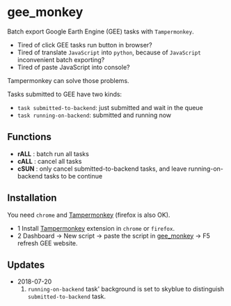 # gee_monkey

Batch export Google Earth Engine (GEE) tasks with `Tampermonkey`.

+ Tired of click GEE tasks run button in browser? 
+ Tired of translate `JavaScript` into `python`, because of `JavaScript` inconvenient batch exporting? 
+ Tired of paste JavaScript into console?  

Tampermonkey can solve those problems.


Tasks submitted to GEE have two kinds:  

- `task submitted-to-backend`: just submitted and wait in the queue
- `task running-on-backend`: submitted and running now


## Functions
- **rALL** : batch run all tasks
- **cALL** : cancel all tasks
- **cSUN** : only cancel submitted-to-backend tasks, and leave running-on-backend tasks to be continue


## Installation

You need `chrome` and [Tampermonkey](https://chrome.google.com/webstore/detail/tampermonkey/dhdgffkkebhmkfjojejmpbldmpobfkfo) (firefox is also OK).

+ 1 Install [Tampermonkey](https://chrome.google.com/webstore/detail/tampermonkey/dhdgffkkebhmkfjojejmpbldmpobfkfo) extension in `chrome` or `firefox`.
+ 2 Dashboard → New script → paste the script in [gee_monkey](https://github.com/kongdd/GEE_Tools/blob/master/gee_monkey.js) → F5 refresh GEE website.

## Updates  

* 2018-07-20   
  1. `running-on-backend` task' background is set to skyblue to distinguish `submitted-to-backend` task.

